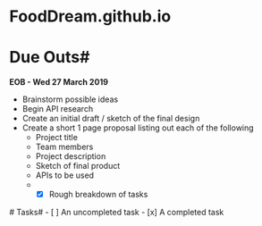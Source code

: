 # FoodDream.github.io

# Due Outs#
<strong>EOB - Wed 27 March 2019</strong>
<br> 
* Brainstorm possible ideas
* Begin API research
* Create an initial draft / sketch of the final design
* Create a short 1 page proposal listing out each of the following
     * Project title
     * Team members
     * Project description
     * Sketch of final product
     * APIs to be used
     * - [x] Rough breakdown of tasks
</p>
# Tasks#
- [ ] An uncompleted task
- [x] A completed task
